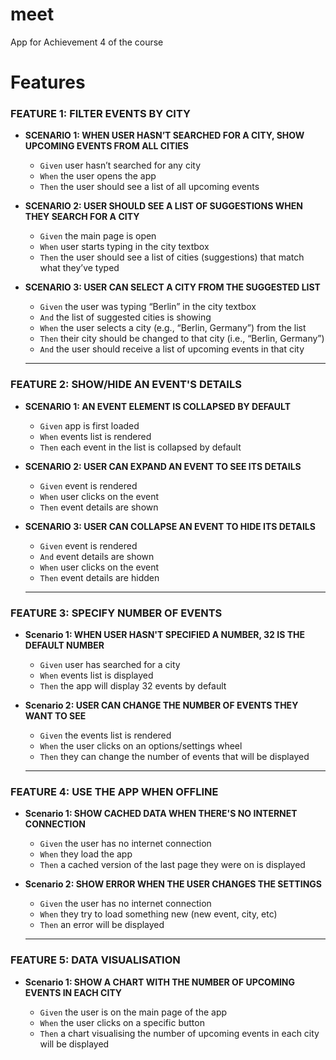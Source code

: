 # meet

App for Achievement 4 of the course


# **Features**

### **FEATURE 1: FILTER EVENTS BY CITY**

- **SCENARIO 1: WHEN USER HASN’T SEARCHED FOR A CITY, SHOW UPCOMING EVENTS FROM ALL CITIES**

  - `Given` user hasn’t searched for any city
  - `When` the user opens the app
  - `Then` the user should see a list of all upcoming events

- **SCENARIO 2: USER SHOULD SEE A LIST OF SUGGESTIONS WHEN THEY SEARCH FOR A CITY**

  - `Given` the main page is open
  - `When` user starts typing in the city textbox
  - `Then` the user should see a list of cities (suggestions) that match what they’ve typed

- **SCENARIO 3: USER CAN SELECT A CITY FROM THE SUGGESTED LIST**

  - `Given` the user was typing “Berlin” in the city textbox
  - `And` the list of suggested cities is showing
  - `When` the user selects a city (e.g., “Berlin, Germany”) from the list
  - `Then` their city should be changed to that city (i.e., “Berlin, Germany”)
  - `And` the user should receive a list of upcoming events in that city

  ***

### **FEATURE 2: SHOW/HIDE AN EVENT'S DETAILS**

- **SCENARIO 1: AN EVENT ELEMENT IS COLLAPSED BY DEFAULT**

  - `Given` app is first loaded
  - `When` events list is rendered
  - `Then` each event in the list is collapsed by default

- **SCENARIO 2: USER CAN EXPAND AN EVENT TO SEE ITS DETAILS**

  - `Given` event is rendered
  - `When` user clicks on the event
  - `Then` event details are shown

- **SCENARIO 3: USER CAN COLLAPSE AN EVENT TO HIDE ITS DETAILS**

  - `Given` event is rendered
  - `And` event details are shown
  - `When` user clicks on the event
  - `Then` event details are hidden

  ***

### **FEATURE 3: SPECIFY NUMBER OF EVENTS**

- **Scenario 1: WHEN USER HASN'T SPECIFIED A NUMBER, 32 IS THE DEFAULT NUMBER**

  - `Given` user has searched for a city
  - `When` events list is displayed
  - `Then` the app will display 32 events by default

- **Scenario 2: USER CAN CHANGE THE NUMBER OF EVENTS THEY WANT TO SEE**

  - `Given` the events list is rendered
  - `When` the user clicks on an options/settings wheel
  - `Then` they can change the number of events that will be displayed

  ***

### **FEATURE 4: USE THE APP WHEN OFFLINE**

- **Scenario 1: SHOW CACHED DATA WHEN THERE'S NO INTERNET CONNECTION**

  - `Given` the user has no internet connection
  - `When` they load the app
  - `Then` a cached version of the last page they were on is displayed

- **Scenario 2: SHOW ERROR WHEN THE USER CHANGES THE SETTINGS**

  - `Given` the user has no internet connection
  - `When` they try to load something new (new event, city, etc)
  - `Then` an error will be displayed

  ***

### **FEATURE 5: DATA VISUALISATION**

- **Scenario 1: SHOW A CHART WITH THE NUMBER OF UPCOMING EVENTS IN EACH CITY**

  - `Given` the user is on the main page of the app
  - `When` the user clicks on a specific button
  - `Then` a chart visualising the number of upcoming events in each city will be displayed







